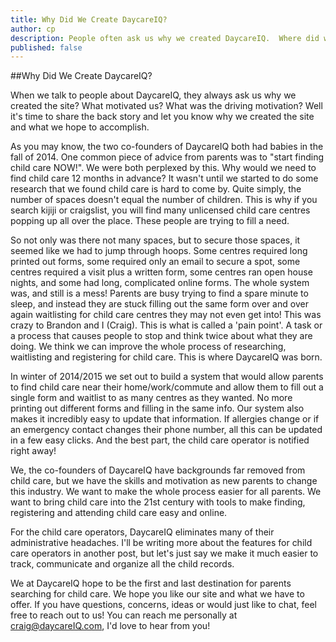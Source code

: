 ```yaml
---
title: Why Did We Create DaycareIQ?
author: cp
description: People often ask us why we created DaycareIQ.  Where did we get the idea?  Why child care?  What does a chemical engineer and an infection control professional have to do with child care?  We want to answer your questions.
published: false
---
```


##Why Did We Create DaycareIQ?

When we talk to people about DaycareIQ, they always ask us why we created the site?  What motivated us? What was the driving motivation?  Well it's time to share the back story and let you know why we created the site and what we hope to accomplish.

As you may know, the two co-founders of DaycareIQ both had babies in the fall of 2014.  One common piece of advice from parents was to "start finding child care NOW!".  We were both perplexed by this.  Why would we need to find child care 12 months in advance?  It wasn't until we started to do some research that we found child care is hard to come by.  Quite simply, the number of spaces doesn't equal the number of children.  This is why if you search kijiji or craigslist, you will find many unlicensed child care centres popping up all over the place.  These people are trying to fill a need.

So not only was there not many spaces, but to secure those spaces, it seemed like we had to jump through hoops.  Some centres required long printed out forms, some required only an email to secure a spot, some centres required a visit plus a written form, some centres ran open house nights, and some had long, complicated online forms.  The whole system was, and still is a mess!  Parents are busy trying to find a spare minute to sleep, and instead they are stuck filling out the same form over and over again waitlisting for child care centres they may not even get into!  This was crazy to Brandon and I (Craig).  This is what is called a 'pain point'.  A task or a process that causes people to stop and think twice about what they are doing.  We think we can improve the whole process of researching, waitlisting and registering for child care.  This is where DaycareIQ was born.

In winter of 2014/2015 we set out to build a system that would allow parents to find child care near their home/work/commute and allow them to fill out a single form and waitlist to as many centres as they wanted.  No more printing out different forms and filling in the same info.  Our system also makes it incredibly easy to update that information.  If allergies change or if an emergency contact changes their phone number, all this can be updated in a few easy clicks.  And the best part, the child care operator is notified right away!

We, the co-founders of DaycareIQ have backgrounds far removed from child care, but we have the skills and motivation as new parents to change this industry. We want to make the whole process easier for all parents.  We want to bring child care into the 21st century with tools to make finding, registering and attending child care easy and online.

For the child care operators, DaycareIQ eliminates many of their administrative headaches.  I'll be writing more about the features for child care operators in another post, but let's just say we make it much easier to track, communicate and organize all the child records.

We at DaycareIQ hope to be the first and last destination for parents searching for child care.  We hope you like our site and what we have to offer.  If you have questions, concerns, ideas or would just like to chat, feel free to reach out to us!  You can reach me personally at craig@daycareIQ.com, I'd love to hear from you!
